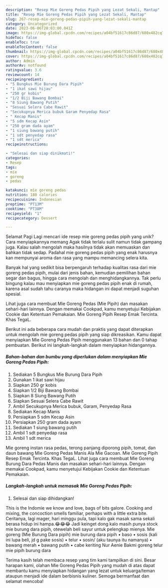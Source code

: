 ```yaml
---
description: "Resep Mie Goreng Pedas Pipih yang Lezat Sekali, Mantap"
title: "Resep Mie Goreng Pedas Pipih yang Lezat Sekali, Mantap"
slug: 267-resep-mie-goreng-pedas-pipih-yang-lezat-sekali-mantap
category: Uncategorized
date: 2023-06-06T20:03:00.041Z
image: https://img-global.cpcdn.com/recipes/a04bf51617c86d87/680x482cq70/mie-goreng-pedas-pipih-foto-resep-utama.jpg
hideToc: false
enableToc: true
enableTocContent: false
thumbnail: https://img-global.cpcdn.com/recipes/a04bf51617c86d87/680x482cq70/mie-goreng-pedas-pipih-foto-resep-utama.jpg
cover: https://img-global.cpcdn.com/recipes/a04bf51617c86d87/680x482cq70/mie-goreng-pedas-pipih-foto-resep-utama.jpg
author: Admin
authorAv: notfound
ratingvalue: 3.6
reviewcount: 14
recipeingredient:
- "5 Bungkus Mie Burung Dara Pipih"
- "1 ikat sawi hijau"
- "250 gr kobis"
- "1/2 Biji Bawang Bombai"
- "8 Siung Bawang Putih"
- "Sesuai Selera Cabe Rawit"
- "Secukupnya Merica bubuk Garam Penyedap Rasa"
- " Kecap Manis"
- "5 sdm Kecap Asin"
- "250 gram dada ayam"
- "1 siung bawang putih"
- "1 sdt penyedap rasa"
- "1 sdt merica"
recipeinstructions:

- "Selesai dan siap dinikmati!"
categories:
- Resep
tags:
- mie
- goreng
- pedas

katakunci: mie goreng pedas 
nutrition: 180 calories
recipecuisine: Indonesian
preptime: "PT13M"
cooktime: "PT38M"
recipeyield: "1"
recipecategory: Dessert

---
```



Selamat Pagi Lagi mencari ide resep mie goreng pedas pipih yang unik? Cara menyiapkannya memang Agak tidak terlalu sulit namun tidak gampang juga. Kalau salah mengolah maka hasilnya tidak akan memuaskan dan bahkan tidak sedap. Padahal mie goreng pedas pipih yang enak harusnya kan mempunyai aroma dan rasa yang mampu memancing selera kita.


Banyak hal yang sedikit bisa berpengaruh terhadap kualitas rasa dari mie goreng pedas pipih, mulai dari jenis bahan, kemudian pemilihan bahan segar dan bagus, hingga cara mengolah dan menghidangkannya. Tak perlu bingung kalau mau menyiapkan mie goreng pedas pipih enak di rumah, karena asal sudah tahu caranya maka hidangan ini dapat menjadi suguhan spesial.

Lihat juga cara membuat Mie Goreng Pedas (Mie Pipih) dan masakan sehari-hari lainnya. Dengan memakai Cookpad, kamu menyetujui Kebijakan Cookie dan Ketentuan Pemakaian. Mie Goreng Pipih Resep Emak Tercinta. ️Khas TegaL.


Berikut ini ada beberapa cara mudah dan praktis yang dapat diterapkan untuk mengolah mie goreng pedas pipih yang siap dikreasikan. Kamu dapat menyiapkan Mie Goreng Pedas Pipih menggunakan 13 bahan dan 0 tahap pembuatan. Berikut ini langkah-langkah dalam menyiapkan hidangannya.

<!--inarticleads1-->

##### Bahan-bahan dan bumbu yang diperlukan dalam menyiapkan Mie Goreng Pedas Pipih:

1. Sediakan 5 Bungkus Mie Burung Dara Pipih
1. Gunakan 1 ikat sawi hijau
1. Siapkan 250 gr kobis
1. Siapkan 1/2 Biji Bawang Bombai
1. Siapkan 8 Siung Bawang Putih
1. Siapkan Sesuai Selera Cabe Rawit
1. Ambil Secukupnya Merica bubuk, Garam, Penyedap Rasa
1. Sediakan  Kecap Manis
1. Persiapkan 5 sdm Kecap Asin
1. Persiapkan 250 gram dada ayam
1. Sediakan 1 siung bawang putih
1. Ambil 1 sdt penyedap rasa
1. Ambil 1 sdt merica


Mie goreng instan rasa pedas, terong panjang diporong pipih, tomat, dan daun bawang Mie Goreng Pedas Manis Ala Mie Gacoan. Mie Goreng Pipih Resep Emak Tercinta. ️Khas TegaL. Lihat juga cara membuat Mie Goreng Burung Dara Pedas Manis dan masakan sehari-hari lainnya. Dengan memakai Cookpad, kamu menyetujui Kebijakan Cookie dan Ketentuan Pemakaian. 

<!--inarticleads2-->

##### Langkah-langkah untuk memasak Mie Goreng Pedas Pipih:


1. Selesai dan siap dihidangkan!

This is the Indomie we know and love, bags of bits galore. Cooking and mixing, the concoction smells familiar, perhaps with a little extra bite. Ceritanya, lagi mager, hari minggu pula, tapi kalo gak masak sama sekali berasa hidup ini hampa.😂😂😂 Jadi keinget dong kalo masih punya stock mie burung dara pipih, otewelah beli sayur untuk pelengkap mienya. Mie goreng (Mie Burung Dara pipih) mie burung dara pipih • baso • sosis (kali ini lupa beli, jd g pake sosis) • telur • sosin/ (aku taunya itu namanya) • bawang merah • bawang putih • cabe keriting Nur Aenie Bakmi goreng telur mie pipih burung dara 

Terima kasih telah membaca resep yang tim kami tampilkan di sini. Besar harapan kami, olahan Mie Goreng Pedas Pipih yang mudah di atas dapat membantu kamu menyiapkan hidangan yang lezat untuk keluarga/teman ataupun menjadi ide dalam berbisnis kuliner. Semoga bermanfaat dan selamat mencoba!
